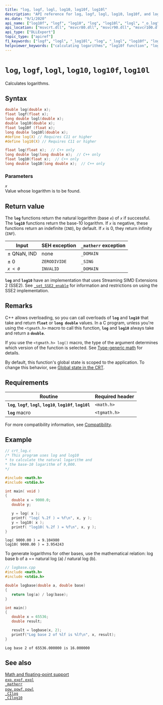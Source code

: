 ```yaml
---
title: "log, logf, logl, log10, log10f, log10l"
description: "API reference for log, logf, logl, log10, log10f, and log10l; which calculate logarithms."
ms.date: "9/1/2020"
api_name: ["log10f", "logf", "log10", "log", "log10l", "logl", "_o_log", "_o_log10", "_o_log10f", "_o_logf"]
api_location: ["msvcrt.dll", "msvcr80.dll", "msvcr90.dll", "msvcr100.dll", "msvcr100_clr0400.dll", "msvcr110.dll", "msvcr110_clr0400.dll", "msvcr120.dll", "msvcr120_clr0400.dll", "ucrtbase.dll", "api-ms-win-crt-math-l1-1-0.dll"]
api_type: ["DLLExport"]
topic_type: ["apiref"]
f1_keywords: ["logf", "logl", "_log10l", "log", "_logl", "log10f", "log10l", "log10"]
helpviewer_keywords: ["calculating logarithms", "log10f function", "log10 function", "log function", "log10l function", "logl function", "logf function", "logarithms"]
---
```

# `log`, `logf`, `logl`, `log10`, `log10f`, `log10l`

Calculates logarithms.

## Syntax

```C
double log(double x);
float logf(float x);
long double logl(double x);
double log10(double x);
float log10f (float x);
long double log10l(double x);
#define log(X) // Requires C11 or higher
#define log10(X) // Requires C11 or higher

float log(float x);  // C++ only
long double log(long double x);  // C++ only
float log10(float x);  // C++ only
long double log10(long double x);  // C++ only
```

### Parameters

*`x`*\
Value whose logarithm is to be found.

## Return value

The **`log`** functions return the natural logarithm (base *`e`*) of *`x`* if successful. The **`log10`** functions return the base-10 logarithm. If *`x`* is negative, these functions return an indefinite (`IND`), by default. If *`x`* is 0, they return infinity (`INF`).

| Input | SEH exception | `_matherr` exception |
|---|---|---|
| ± QNaN, IND | none | `_DOMAIN` |
| ± 0 | `ZERODIVIDE` | `_SING` |
| *`x < 0`* | `INVALID` | `_DOMAIN` |

**`log`** and **`log10`** have an implementation that uses Streaming SIMD Extensions 2 (SSE2). See [`_set_SSE2_enable`](set-sse2-enable.md) for information and restrictions on using the SSE2 implementation.

## Remarks

C++ allows overloading, so you can call overloads of **`log`** and **`log10`** that take and return **`float`** or **`long double`** values. In a C program, unless you're using the `<tgmath.h>` macro to call this function, **`log`** and **`log10`** always take and return a **`double`**.

If you use the `<tgmath.h> log()` macro, the type of the argument determines which version of the function is selected. See [Type-generic math](../tgmath.md) for details.

By default, this function's global state is scoped to the application. To change this behavior, see [Global state in the CRT](../global-state.md).

## Requirements

| Routine | Required header |
|---|---|
| **`log`**, **`logf`**, **`logl`**, **`log10`**, **`log10f`**, **`log10l`** | `<math.h>` |
| **`log`** macro | `<tgmath.h>` |

For more compatibility information, see [Compatibility](../compatibility.md).

## Example

```C
// crt_log.c
/* This program uses log and log10
* to calculate the natural logarithm and
* the base-10 logarithm of 9,000.
*/

#include <math.h>
#include <stdio.h>

int main( void )
{
   double x = 9000.0;
   double y;

   y = log( x );
   printf( "log( %.2f ) = %f\n", x, y );
   y = log10( x );
   printf( "log10( %.2f ) = %f\n", x, y );
}
```

```Output
log( 9000.00 ) = 9.104980
log10( 9000.00 ) = 3.954243
```

To generate logarithms for other bases, use the mathematical relation: log base b of a == natural log (a) / natural log (b).

```cpp
// logbase.cpp
#include <math.h>
#include <stdio.h>

double logbase(double a, double base)
{
   return log(a) / log(base);
}

int main()
{
   double x = 65536;
   double result;

   result = logbase(x, 2);
   printf("Log base 2 of %lf is %lf\n", x, result);
}
```

```Output
Log base 2 of 65536.000000 is 16.000000
```

## See also

[Math and floating-point support](../floating-point-support.md) \
[`exp`, `expf`, `expl`](exp-expf.md) \
[`_matherr`](matherr.md) \
[`pow`, `powf`, `powl`](pow-powf-powl.md) \
[`_CIlog`](../cilog.md) \
[`_CIlog10`](../cilog10.md)
